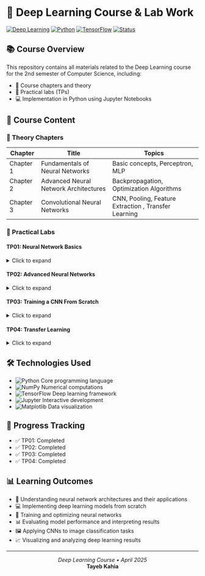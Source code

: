 # 🧠 Deep Learning Course & Lab Work
[![Deep Learning](https://img.shields.io/badge/Deep%20Learning-2nd%20Semester-blue?style=for-the-badge)](https://github.com/topics/deep-learning)
[![Python](https://img.shields.io/badge/Python-3.x-yellow?style=for-the-badge&logo=python)](https://www.python.org/)
[![TensorFlow](https://img.shields.io/badge/TensorFlow-2.x-orange?style=for-the-badge&logo=tensorflow)](https://www.tensorflow.org/)
[![Status](https://img.shields.io/badge/Status-Completed-green?style=for-the-badge)](https://github.com/)



## 📚 Course Overview

This repository contains all materials related to the Deep Learning course for the 2nd semester of Computer Science, including:

- 📖 Course chapters and theory
- 🧪 Practical labs (TPs)
- 💻 Implementation in Python using Jupyter Notebooks


## 📑 Course Content

### 📖 Theory Chapters
| Chapter | Title | Topics |
|---------|-------|--------|
| Chapter 1 | Fundamentals of Neural Networks | Basic concepts, Perceptron, MLP |
| Chapter 2 | Advanced Neural Network Architectures | Backpropagation, Optimization Algorithms |
| Chapter 3 | Convolutional Neural Networks | CNN, Pooling, Feature Extraction , Transfer Learning|

### 🧪 Practical Labs

#### TP01: Neural Network Basics
<details>
<summary>Click to expand</summary>

- 🧮 Implementation of simple MLP (Multi-Layer Perceptron)
- 📉 Loss functions and optimization
- 📊 MNIST dataset classification
- 🔄 Backpropagation algorithm implementation

**Files:**
- ✅ TP01.ipynb - Main implementation
</details>

#### TP02: Advanced Neural Networks
<details>
<summary>Click to expand</summary>

- 🛠️ Optimization techniques (SGD, Adam)
- 📊 Data preprocessing methods
- 🧠 Model evaluation and hyperparameter tuning
- 🔄 Regularization techniques to avoid overfitting

**Files:**
- ✅ TP02.ipynb - Core implementation
</details>

#### TP03: Training a CNN From Scratch
<details>
<summary>Click to expand</summary>

- 🧩 Introduction to TensorFlow/Keras
- 🔄 Building neural networks with higher-level APIs
- 📊 Working with larger datasets
- 📈 Model evaluation and visualization

**Files:**
- ✅ TP03.ipynb - Framework implementation
</details>

#### TP04:  Transfer Learning
<details>
<summary>Click to expand</summary>

- 🖼️ Image classification with CNNs
- 📸 COVID-19 Radiography Dataset analysis
- 🧠 Transfer learning techniques
- 📊 Performance analysis and visualization

**Files:**
- ✅ TP04.ipynb - CNN implementations
- 📁 COVID-19_Radiography_Dataset/ - Dataset for image classification
</details>


## 🛠️ Technologies Used

- ![Python](https://img.shields.io/badge/-Python-3776AB?style=flat&logo=python&logoColor=white) Core programming language
- ![NumPy](https://img.shields.io/badge/-NumPy-013243?style=flat&logo=numpy&logoColor=white) Numerical computations
- ![TensorFlow](https://img.shields.io/badge/-TensorFlow-FF6F00?style=flat&logo=tensorflow&logoColor=white) Deep learning framework
- ![Jupyter](https://img.shields.io/badge/-Jupyter-F37626?style=flat&logo=jupyter&logoColor=white) Interactive development
- ![Matplotlib](https://img.shields.io/badge/-Matplotlib-11557c?style=flat) Data visualization

## 📝 Progress Tracking

- ✅ TP01: Completed
- ✅ TP02: Completed
- ✅ TP03: Completed
- ✅ TP04: Completed

## 📊 Learning Outcomes

- 🧠 Understanding neural network architectures and their applications
- 💻 Implementing deep learning models from scratch
- 🔄 Training and optimizing neural networks
- 📊 Evaluating model performance and interpreting results
- 🖼️ Applying CNNs to image classification tasks
- 📈 Visualizing and analyzing deep learning results

---

<div align="center">
  <p>
    <i>Deep Learning Course • April 2025</i><br>
    <b>Tayeb Kahia</b>
  </p>
</div>